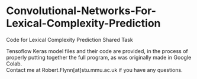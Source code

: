 # Convolutional-Networks-For-Lexical-Complexity-Prediction
Code for Lexical Complexity Prediction Shared Task 

Tensoflow Keras model files and their code are provided, in the process of properly putting together the full program, as was originally made in Google Colab. <br />
Contact me at Robert.Flynn[at]stu.mmu.ac.uk if you have any questions.
